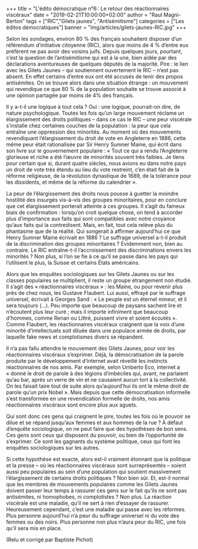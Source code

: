 +++
title = "L'édito démocratique n°6 : Le retour des réactionnaires viscéraux"
date = "2019-02-21T10:00:00+02:00"
author = "Raul Magni-Berton"
tags = ["RIC","Gilets jaunes", "Antisémitisme"]
categories = ["Les éditos démocratiques"]
banner = "img/articles/gilets-jaunes-RIC.jpg"
+++


Selon les sondages, environ 80 % des français souhaitent disposer d’un référendum d’initiative citoyenne (RIC), alors que moins de 4 % d’entre eux préfèrent ne pas avoir des voisins juifs. Depuis quelques jours, pourtant, c’est la question de l’antisémitisme qui est à la une, bien aidée par des déclarations aventureuses de quelques députés de la majorité. Pire : le lien avec les Gilets Jaunes – qui soutiennent ouvertement le RIC – n’est pas absent. En effet certains d’entre eux ont été accusés de tenir des propos antisémites. On se trouve alors dans une situation étrange : un mouvement qui revendique ce que 80 % de la population souhaite se trouve associé à une opinion partagée par moins de 4% des français. 


Il y a-t-il une logique à tout cela ? Oui : une logique, pourrait-on dire, de nature psychologique. Toutes les fois qu’un large mouvement réclame un élargissement des droits politiques – dans ce cas le RIC – une peur viscérale s’installe chez certaines couches de la population : la peur que cela entraîne une oppression des minorités. Au moment où des mouvements revendiquant l’élargissement du droit de vote en Angleterre en 1886, cette même peur était rationalisée par Sir Henry Sumner Maine, qui écrit dans son livre sur le gouvernement populaire : « Tout ce qui a rendu l’Angleterre glorieuse et riche a été l’œuvre de minorités souvent très faibles. Je tiens pour certain que si, durant quatre siècles, nous avions eu dans notre pays un droit de vote très étendu au lieu du vote restreint, c’en était fait de la réforme religieuse, de la révolution dynastique de 1689, de la tolérance pour les dissidents, et même de la réforme du calendrier ». 


La peur de l’élargissement des droits nous pousse à guetter la moindre hostilité des insurgés vis-à-vis des groupes minoritaires, pour en conclure que cet élargissement porterait atteinte à ces groupes. Il s’agit du fameux biais de confirmation : lorsqu’on croit quelque chose, on tend à accorder plus d’importance aux faits qui sont compatibles avec notre croyance qu’aux faits qui la contredisent. Mais, en fait, tout cela relève plus du phantasme que de la réalité. Qui songerait à affirmer aujourd’hui ce que Henry Sumner Maine écrivait en 1886 ? Le suffrage universel a-t-il produit de la discrimination des groupes minoritaires ? Évidemment non, bien au contraire. Le RIC entraîne-t-il l’accroissement des discriminations envers les minorités ? Non plus, si l’on se fie à ce qu’il se passe dans les pays qui l’utilisent le plus, la Suisse et certains États américains. 


Alors que les enquêtes sociologiques sur les Gilets Jaunes ou sur les classes populaires se multiplient, il reste un groupe étrangement non étudié. Il s’agit des « réactionnaires viscéraux » : les Maine, ou pour revenir plus près de chez nous, les Gustave Flaubert. Lui aussi, effrayé par le suffrage universel, écrivait à Georges Sand : « Le peuple est un éternel mineur, et il sera toujours (…). Peu importe que beaucoup de paysans sachent lire et n’écoutent plus leur curé ; mais il importe infiniment que beaucoup d’hommes, comme Renan ou Littré, puissent vivre et soient écoutés ». Comme Flaubert, les réactionnaires viscéraux craignent que la voix d’une minorité d’intellectuels soit diluée dans une populace armée de droits, par laquelle fake news et complotismes divers se répandent. 


Il n’a pas fallu attendre le mouvement des Gilets Jaunes, pour voir les réactionnaires viscéraux s’exprimer. Déjà, la démocratisation de la parole produite par le développement d’internet avait réveillé les instincts réactionnaires de nos amis. Par exemple, selon Umberto Eco, internet a « donné le droit de parole à des légions d’imbéciles qui, avant, ne parlaient qu’au bar, après un verre de vin et ne causaient aucun tort à la collectivité. On les faisait taire tout de suite alors qu’aujourd’hui ils ont le même droit de parole qu’un prix Nobel ». Mais depuis que cette démocratisation informelle s’est transformée en une revendication formelle de droits, nos amis réactionnaires viscéraux sont encore plus aux aguets. 


Qui sont donc ces gens qui craignent le pire, toutes les fois où le pouvoir se dilue et se répand jusqu’aux femmes et aux hommes de la rue ? À défaut d’enquête sociologique, on ne peut faire que des hypothèses de bon sens. Ces gens sont ceux qui disposent du pouvoir, ou bien de l’opportunité de s’exprimer. Ce sont les gagnants du système politique, ceux qui font les enquêtes sociologiques sur les autres. 


Si cette hypothèse est exacte, alors est-il vraiment étonnant que la politique et la presse – où les réactionnaires viscéraux sont surreprésentés – soient aussi peu populaires au sein d’une population qui soutient massivement l’élargissement de certains droits politiques ? Non bien sûr. Et, est-il normal que les membres de mouvements populaires comme les Gilets Jaunes doivent passer leur temps à rassurer ces gens sur le fait qu’ils ne sont pas antisémites, ni homophobes, ni complotistes ? Non plus. La réaction viscérale est une maladie, qu’il ne sert à rien d’essayer de rassurer. Heureusement cependant, c’est une maladie qui passe avec les réformes. Plus personne aujourd’hui n’a peur du suffrage universel ni du vote des femmes ou des noirs. Plus personne non plus n’aura peur du RIC, une fois qu’il sera mis en place. 

(Relu et corrigé par Baptiste Pichot)

